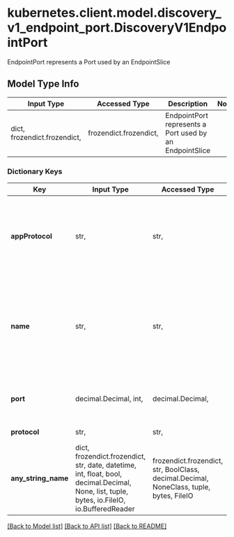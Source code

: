 # kubernetes.client.model.discovery_v1_endpoint_port.DiscoveryV1EndpointPort

EndpointPort represents a Port used by an EndpointSlice

## Model Type Info
Input Type | Accessed Type | Description | Notes
------------ | ------------- | ------------- | -------------
dict, frozendict.frozendict,  | frozendict.frozendict,  | EndpointPort represents a Port used by an EndpointSlice | 

### Dictionary Keys
Key | Input Type | Accessed Type | Description | Notes
------------ | ------------- | ------------- | ------------- | -------------
**appProtocol** | str,  | str,  | The application protocol for this port. This field follows standard Kubernetes label syntax. Un-prefixed names are reserved for IANA standard service names (as per RFC-6335 and https://www.iana.org/assignments/service-names). Non-standard protocols should use prefixed names such as mycompany.com/my-custom-protocol. | [optional] 
**name** | str,  | str,  | The name of this port. All ports in an EndpointSlice must have a unique name. If the EndpointSlice is dervied from a Kubernetes service, this corresponds to the Service.ports[].name. Name must either be an empty string or pass DNS_LABEL validation: * must be no more than 63 characters long. * must consist of lower case alphanumeric characters or &#x27;-&#x27;. * must start and end with an alphanumeric character. Default is empty string. | [optional] 
**port** | decimal.Decimal, int,  | decimal.Decimal,  | The port number of the endpoint. If this is not specified, ports are not restricted and must be interpreted in the context of the specific consumer. | [optional] value must be a 32 bit integer
**protocol** | str,  | str,  | The IP protocol for this port. Must be UDP, TCP, or SCTP. Default is TCP. | [optional] 
**any_string_name** | dict, frozendict.frozendict, str, date, datetime, int, float, bool, decimal.Decimal, None, list, tuple, bytes, io.FileIO, io.BufferedReader | frozendict.frozendict, str, BoolClass, decimal.Decimal, NoneClass, tuple, bytes, FileIO | any string name can be used but the value must be the correct type | [optional]

[[Back to Model list]](../../README.md#documentation-for-models) [[Back to API list]](../../README.md#documentation-for-api-endpoints) [[Back to README]](../../README.md)

